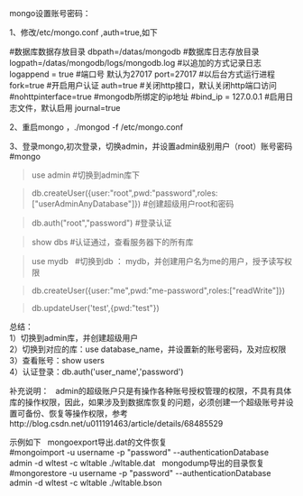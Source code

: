 mongo设置账号密码：

1、修改/etc/mongo.conf  ,auth=true,如下

#数据库数据存放目录
dbpath=/datas/mongodb
#数据库日志存放目录
logpath=/datas/mongodb/logs/mongodb.log 
#以追加的方式记录日志
logappend = true
#端口号 默认为27017
port=27017 
#以后台方式运行进程
fork=true 
 #开启用户认证
auth=true
#关闭http接口，默认关闭http端口访问
#nohttpinterface=true
#mongodb所绑定的ip地址
#bind_ip = 127.0.0.1 
#启用日志文件，默认启用
journal=true 


2、重启mongo ，./mongod -f /etc/mongo.conf


3、登录mongo,初次登录，切换admin，并设置admin级别用户（root）账号密码
#mongo

>use admin  #切换到admin库下

>db.createUser({user:"root",pwd:"password",roles:["userAdminAnyDatabase"]})   #创建超级用户root和密码

> db.auth("root","password")    #登录认证

>show dbs    #认证通过，查看服务器下的所有库

>use mydb    #切换到db ： mydb，并创建用户名为me的用户，授予读写权限

>db.createUser({user:"me",pwd:"me-password",roles:["readWrite"]})

>db.updateUser('test',{pwd:"test"})  

总结：  
1）切换到admin库，并创建超级用户  
2）切换到对应的库：use database_name，并设置新的账号密码，及对应权限  
3）查看账号：show users  
4）认证登录：db.auth('user_name','password')

补充说明：  
admin的超级账户只是有操作各种账号授权管理的权限，不具有具体库的操作权限，因此，如果涉及到数据库恢复的问题，必须创建一个超级账号并设置可备份、恢复等操作权限，参考http://blog.csdn.net/u011191463/article/details/68485529

示例如下  
mongoexport导出.dat的文件恢复  
#mongoimport -u username -p "password" --authenticationDatabase admin -d wltest -c wltable ./wltable.dat  
mongodump导出的目录恢复  
#mongorestore -u username -p "password" --authenticationDatabase admin -d wltest -c wltable ./wltable.bson  



